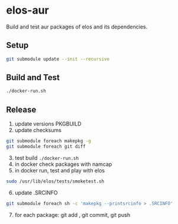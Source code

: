 # elos-aur
Build and test aur packages of elos and its dependencies.

## Setup

```sh
git submodule update --init --recursive
```

## Build and Test

```sh
./docker-run.sh
```

## Release

1. update versions PKGBUILD
2. update checksums
```bash
git submodule foreach makepkg -g
git submodule foreach git diff
```
3. test build `./docker-run.sh`
4. in docker check packages with namcap
5. in docker run, test and play with elos
```bash
sudo /usr/lib/elos/tests/smoketest.sh
```
6. update .SRCINFO
```bash
git submodule foreach sh -c 'makepkg --printsrcinfo > .SRCINFO'
```
7. for each package: git add , git commit, git push
